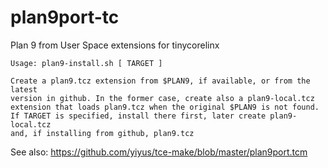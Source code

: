 # plan9port-tc
Plan 9 from User Space extensions for tinycorelinx

    Usage: plan9-install.sh [ TARGET ]
    
    Create a plan9.tcz extension from $PLAN9, if available, or from the latest
    version in github. In the former case, create also a plan9-local.tcz
    extension that loads plan9.tcz when the original $PLAN9 is not found.
    If TARGET is specified, install there first, later create plan9-local.tcz
    and, if installing from github, plan9.tcz

See also: https://github.com/yiyus/tce-make/blob/master/plan9port.tcm

